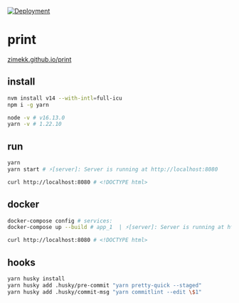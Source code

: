 [![Deployment](https://github.com/zimekk/print/actions/workflows/deploy.yml/badge.svg)](https://github.com/zimekk/print/actions/workflows/deploy.yml)

# print

[zimekk.github.io/print](https://zimekk.github.io/print)

## install

```sh
nvm install v14 --with-intl=full-icu
npm i -g yarn
```

```sh
node -v # v16.13.0
yarn -v # 1.22.10
```

## run

```sh
yarn
yarn start # ⚡️[server]: Server is running at http://localhost:8080
```

```sh
curl http://localhost:8080 # <!DOCTYPE html>
```

## docker

```sh
docker-compose config # services:
docker-compose up --build # app_1  | ⚡️[server]: Server is running at http://localhost:8080
```

```sh
curl http://localhost:8080 # <!DOCTYPE html>
```

## hooks

```sh
yarn husky install
yarn husky add .husky/pre-commit "yarn pretty-quick --staged"
yarn husky add .husky/commit-msg "yarn commitlint --edit \$1"
```
